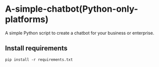 # A-simple-chatbot(Python-only-platforms)
A simple Python script to create a chatbot for your business or enterprise.

## Install requirements
```pip install -r requirements.txt```
